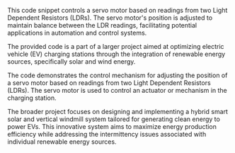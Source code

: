 This code snippet controls a servo motor based on readings from two Light Dependent Resistors (LDRs). The servo motor's position is adjusted to maintain balance between the LDR readings, facilitating potential applications in automation and control systems.

The provided code is a part of a larger project aimed at optimizing electric vehicle (EV) charging stations through the integration of renewable energy sources, specifically solar and wind energy.

The code demonstrates the control mechanism for adjusting the position of a servo motor based on readings from two Light Dependent Resistors (LDRs). The servo motor is used to control an actuator or mechanism in the charging station.

The broader project focuses on designing and implementing a hybrid smart solar and vertical windmill system tailored for generating clean energy to power EVs. This innovative system aims to maximize energy production efficiency while addressing the intermittency issues associated with individual renewable energy sources.
